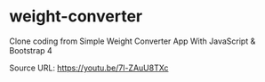 # weight-converter

Clone coding from Simple Weight Converter App With JavaScript & Bootstrap 4

Source URL: https://youtu.be/7l-ZAuU8TXc

